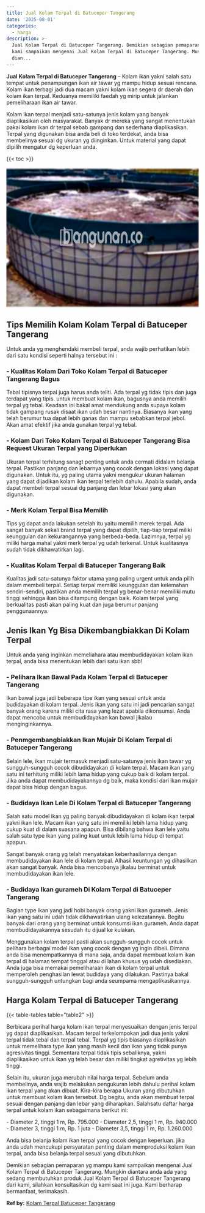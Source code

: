 ```yaml
---
title: Jual Kolam Terpal di Batuceper Tangerang
date: '2025-08-01'
categories:
  - harga
description: >-
  Jual Kolam Terpal di Batuceper Tangerang. Demikian sebagian pemaparan yg mampu
  kami sampaikan mengenai Jual Kolam Terpal di Batuceper Tangerang. Mungkin
  dian...
---
```


**Jual Kolam Terpal di Batuceper Tangerang** – Kolam ikan yakni salah satu tempat untuk penampungan ikan air tawar yg mampu hidup sesuai rencana. Kolam ikan terbagi jadi dua macam yakni kolam ikan segera dr daerah dan kolam ikan terpal. Keduanya memiliki faedah yg mirip untuk jalankan pemeliharaan ikan air tawar.

Kolam ikan terpal menjadi satu-satunya jenis kolam yang banyak diaplikasikan oleh masyarakat. Banyak dr mereka yang sangat menentukan pakai kolam ikan dr terpal sebab gampang dan sederhana diaplikasikan. Terpal yang digunakan bisa anda beli di toko terdekat, anda bisa membelinya sesuai dg ukuran yg diinginkan. Untuk material yang dapat dipilih mengatur dg keperluan anda.

{{< toc >}}

![Jual Kolam Terpal di Batuceper Tangerang](/images/jual-kolam-terpal-53.png)

## Tips Memilih Kolam Kolam Terpal di Batuceper Tangerang

Untuk anda yg menghendaki membeli terpal, anda wajib perhatikan lebih dari satu kondisi seperti halnya tersebut ini :

### \- Kualitas Kolam Dari Toko Kolam Terpal di Batuceper Tangerang Bagus

Tebal tipisnya terpal juga harus anda teliti. Ada terpal yg tidak tipis dan juga terdapat yang tipis. untuk membuat kolam ikan, bagusnya anda memilih terpal yg tebal. Keadaan ini bakal amat mendukung anda supaya kolam tidak gampang rusak disaat ikan udah besar nantinya. Biasanya ikan yang telah berumur tua dapat lebih ganas dan mampu sebabkan terpal jebol. Akan amat efektif jika anda gunakan terpal yg tebal.

### \- Kolam Dari Toko Kolam Terpal di Batuceper Tangerang Bisa Request Ukuran Terpal yang Diperlukan

Ukuran terpal terhitung sanagt penting untuk anda cermati didalam belanja terpal. Pastikan panjang dan lebarnya yang cocok dengan lokasi yang dapat digunakan. Untuk itu, yg paling utama yakni mengukur ukuran halaman yang dapat dijadikan kolam ikan terpal terlebih dahulu. Apabila sudah, anda dapat membeli terpal sesuai dg panjang dan lebar lokasi yang akan digunakan.

### \- Merk Kolam Terpal Bisa Memilih

Tips yg dapat anda lakukan setelah itu yaitu memilih merek terpal. Ada sangat banyak sekali brand terpal yang dapat dipilih, tiap-tiap terpal miliki keunggulan dan kekurangannya yang berbeda-beda. Lazimnya, terpal yg miliki harga mahal yakni merk terpal yg udah terkenal. Untuk kualitasnya sudah tidak dikhawatirkan lagi.

### \- Kualitas Kolam Terpal di Batuceper Tangerang Baik

Kualitas jadi satu-satunya faktor utama yang paling urgent untuk anda pilih dalam membeli terpal. Setiap terpal memiliki keunggulan dan kelemahan sendiri-sendiri, pastikan anda memilih terpal yg benar-benar memiliki mutu tinggi sehingga ikan bisa ditampung dengan baik. Kolam terpal yang berkualitas pasti akan paling kuat dan juga berumur panjang penggunaannya.

## Jenis Ikan Yg Bisa Dikembangbiakkan Di Kolam Terpal

Untuk anda yang inginkan memeliahara atau membudidayakan kolam ikan terpal, anda bisa menentukan lebih dari satu ikan sbb!

### \- Pelihara Ikan Bawal Pada Kolam Terpal di Batuceper Tangerang

Ikan bawal juga jadi beberapa tipe ikan yang sesuai untuk anda budidayakan di kolam terpal. Jenis ikan yang satu ini jadi pencarian sangat banyak orang karena miliki cita rasa yang lezat apabila dikonsumsi. Anda dapat mencoba untuk membudidayakan kan bawal jikalau menginginkannya.

### \- Penmgembangbiakkan Ikan Mujair Di Kolam Terpal di Batuceper Tangerang

Selain lele, ikan mujair termasuk menjadi satu-satunya jenis ikan tawar yg sungguh-sungguh cocok dibudidayakan di kolam terpal. Macam ikan yang satu ini terhitung miliki lebih lama hidup yang cukup baik di kolam terpal. Jika anda dapat membudidayakannya dg baik, maka kondisi dari ikan mujair dapat bisa hidup dengan bagus.

### \- Budidaya Ikan Lele Di Kolam Terpal di Batuceper Tangerang

Salah satu model ikan yg paling banyak dibudidayakan di kolam ikan terpal yakni ikan lele. Macam ikan yang satu ini memiliki lebih lama hidup yang cukup kuat di dalam suasana apapun. Bisa dibilang bahwa ikan lele yaitu salah satu type ikan yang paling kuat untuk lebih lama hidup di tempat apapun.

Sangat banyak orang yg telah menyatakan keberhasilannya dengan membudidayakan ikan lele di kolam terpal. Alhasil keuntungan yg dihasilkan akan sangat banyak. Anda bisa mencobanya jikalau berminat untuk membudidayakan ikan lele.

### \- Budidaya Ikan gurameh Di Kolam Terpal di Batuceper Tangerang

Bagian type ikan yang jadi hobi banyak orang yakni ikan gurameh. Jenis ikan yang satu ini udah tidak dikhawatirkan ulang kelezatannya. Begitu banyak dari orang yang berminat untuk konsumsi ikan gurameh. Anda dapat membudidayakannya sesudah itu dijual ke kulakan.

Menggunakan kolam terpal pasti akan sungguh-sungguh cocok untuk pelihara berbagai model ikan yang cocok dengan yg ingin dibeli. Dimana anda bisa menempatkannya di mana saja, anda dapat membuat kolam ikan terpal di halaman tempat tinggal atau di lahan khusus yg udah disediakan. Anda juga bisa memakai pemeliharaan ikan di kolam terpal untuk memperoleh penghasilan lewat budidaya yang dilakukan. Pastinya bakal sungguh-sungguh untungkan bagi anda seumpama mengaplikasikannya.

## Harga Kolam Terpal di Batuceper Tangerang

{{< table-tables table="table2" >}}

Berbicara perihal harga kolam ikan terpal menyesuaikan dengan jenis terpal yg dapat diaplikasikan. Macam terpal terkelompokan jadi dua jenis yakni terpal tidak tebal dan terpal tebal. Terpal yg tipis biasanya diaplikasikan untuk memelihara type ikan yang masih kecil dan ikan yang tidak punya agresivitas tinggi. Sementara terpal tidak tipis sebaliknya, yakni diaplikasikan untuk ikan yg telah besar dan miliki tingkat agretivitas yg lebih tinggi.

Selain itu, ukuran juga merubah nilai harga terpal. Sebelum anda membelinya, anda wajib melakukan pengukuran lebih dahulu perihal kolam ikan terpal yang akan dibuat. Kira-kira berapa Ukuran yang dibutuhkan untuk membuat kolam ikan tersebut. Dg begitu, anda akan membuat terpal sesuai dengan panjang dan lebar yang diharapkan. Salahsatu daftar harga terpal untuk kolam ikan sebagaimana berikut ini:

\- Diameter 2, tinggi 1 m, Rp. 795.000 - Diameter 2,5, tinggi 1 m, Rp. 940.000 - Diameter 3, tinggi 1 m, Rp. 1 juta - Diameter 3,5, tinggi 1 m, Rp. 1.260.000

Anda bisa belanja kolam ikan terpal yang cocok dengan keperluan. jika anda udah mencukupi persyaratan penting dalam memproduksi kolam ikan terpal, anda bisa belanja terpal sesuai yang dibutuhkan.

Demikian sebagian pemaparan yg mampu kami sampaikan mengenai Jual Kolam Terpal di Batuceper Tangerang. Mungkin diantara anda ada yang sedang membutuhkan produk Jual Kolam Terpal di Batuceper Tangerang dari kami, silahkan konsultasikan dg kami saat ini juga. Kami berharap bermanfaat, terimakasih.

**Ref by:** [Kolam Terpal Batuceper Tangerang](https://id.wikipedia.org/wiki/Kolam)
